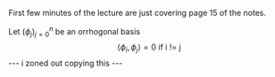First few minutes of the lecture are just covering page 15 of the notes.

Let $(\phi _{j})_{j=0}^{n}$ be an orrhogonal basis
$$
\langle \phi_{i},\phi _{j} \rangle = 0 \text{   if i != j}
$$
--- i zoned out copying this ---

